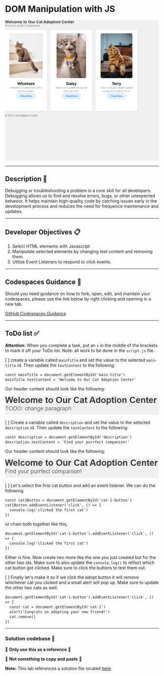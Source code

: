 # DOM Manipulation with JS

![example_3](./assets/code_examples/example_3.png)

---

## Description  📄

Debugging or troubleshooting a problem is a core skill for all developers. Debugging allows us to find and resolve errors, bugs, or other unexpected behavior. It helps maintain high-quality code by catching issues early in the development process and reduces the need for frequence maintenance and updates.

---

## Developer Objectives 📋

1. Select HTML elements with Javascript
2. Manipulate selected elements by changing text content and removing them.
3. Utilize Event Listeners to respond to click events.

---

## Codespaces Guidance 📄
Should you need guidance on how to fork, open, edit, and maintain your codespaces, please use the link below by right clicking and opening in a new tab.  

[GitHub Codespaces Guidance](https://gist.github.com/JohnWP8253/4fff80f43d07a04ee3f1514c0a1d354a)

---

## ToDo list ✅
**Attention**: When you complete a task, put an `x` in the middle of the brackets to mark it off your ToDo list.
Note: all work to be done in the `script.js` file.

[ ] create a variable called `mainTitle` and set the value to the selected `main-title` id. Then update the `textContent` to the following:
```
const mainTitle = document.getElementById('main-title')
mainTitle.textContent = 'Welcome to Our Cat Adoption Center'
```

Our header content should look like the following:

![example_1](./assets/code_examples/example_1.png)


[ ] Create a variable called `description` and set the value to the selected `description` id. Then update the `textContent` to the following:
```
const description = document.getElementById('description')
description.textContent = 'Find your purrfect companion!'
```

Our header content should look like the following:

![example_2](./assets/code_examples/example_2.png)

[ ] Let's select the first cat button and add an event listener. We can do the following
```
const cat1Button = document.getElementById('cat-1-button')
cat1Button.addEventListener('click', () => {
  console.log('clicked the first cat')
})
```
or chain both together like this,
```
document.getElementById('cat-1-button').addEventListener('click', () => {
  console.log('clicked the first cat')
})
```
Either is fine. Now create two more like the one you just created but for the other two ids. Make sure to also update the `console.log()` to reflect which cat button got clicked. Make sure to click the buttons to test them out.

[ ] Finally let's make it so if we click the adopt button it will remove whichever cat you clicked and a small alert will pop up. Make sure to update the other two cats as well.
```
document.getElementById('cat-1-button').addEventListener('click', () => {
  const cat = document.getElementById('cat-1')
  alert('Congrats on adopting your new friend!')
  cat.remove()
})
```
---

### Solution codebase 👀
🛑 **Only use this as a reference** 🛑

💾 **Not something to copy and paste** 💾

**Note:**  This lab references a solution file located [here](https://github.com/HackerUSA-CE/sdai-ic-d7-mastering-the-dom/tree/solution).
